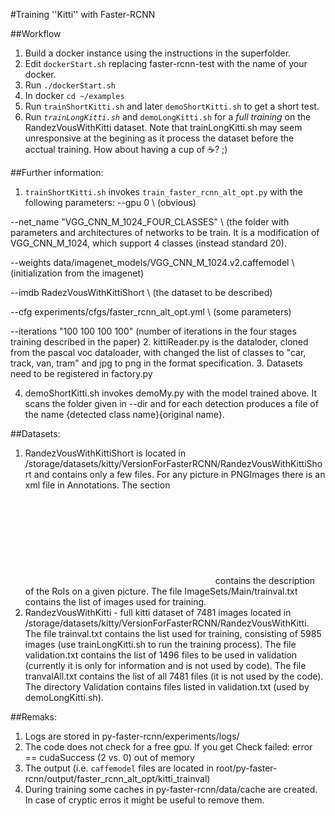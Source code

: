 #Training ''Kitti'' with  Faster-RCNN

##Workflow

1. Build a docker instance using the instructions in the superfolder.
2. Edit `dockerStart.sh` replacing faster-rcnn-test with the name of your docker.
3. Run `./dockerStart.sh`
4. In docker `cd ~/examples`
5. Run `trainShortKitti.sh` and later `demoShortKitti.sh` to get a short test.
6. Run *`trainLongKitti.sh`* and `demoLongKitti.sh` for a *full training* on the RandezVousWithKitti dataset. Note that trainLongKitti.sh may seem unresponsive at the begining as it process the dataset before the acctual training. How about having a cup of :coffee:? ;)

##Further information:

1. `trainShortKitti.sh` invokes `train_faster_rcnn_alt_opt.py` with the following parameters:
  --gpu 0 \ (obvious)
  
  --net_name "VGG_CNN_M_1024_FOUR_CLASSES" \ (the folder with parameters and architectures of networks to be train.
                            It is a modification of VGG_CNN_M_1024, which support 4 classes (instead standard 20).
  
  --weights data/imagenet_models/VGG_CNN_M_1024.v2.caffemodel \ (initialization from the imagenet)
  
  --imdb RadezVousWithKittiShort \ (the dataset to be described)
  
  --cfg experiments/cfgs/faster_rcnn_alt_opt.yml \ (some parameters)
  
  --iterations "100 100 100 100" (number of iterations in the four stages training described in the paper)
2. kittiReader.py is the dataloder, cloned from the pascal voc dataloader, with changed the list of classes to "car, track, van, tram" and jpg to png in the format specification. 
3. Datasets need to be registered in factory.py 

4. demoShortKitti.sh invokes demoMy.py with the model trained above. It scans the folder given in --dir and for each detection produces a file of the name {detected class name}{original name}.

##Datasets:
1. RandezVousWithKittiShort is located in /storage/datasets/kitty/VersionForFasterRCNN/RandezVousWithKittiShort and contains only a few files. For any picture in PNGImages there is an xml file in Annotations. The section <object></object> contains the description of the RoIs on a given picture. The file ImageSets/Main/trainval.txt contains the list of images used for training.
2. RandezVousWithKitti - full kitti dataset of 7481 images located in /storage/datasets/kitty/VersionForFasterRCNN/RandezVousWithKitti. The file trainval.txt contains the list used for training, consisting of 5985 images (use trainLongKitti.sh to run the training process). The file validation.txt contains the list of 1496 files to be used in validation (currently it is only for information and is not used by code). The file tranvalAll.txt contains the list of all 7481 files (it is not used by the code). The directory Validation contains files listed in validation.txt (used by demoLongKitti.sh). 

##Remaks:
1. Logs are stored in py-faster-rcnn/experiments/logs/
2. The code does not check for a free gpu. If you get Check failed: error == cudaSuccess (2 vs. 0)  out of memory
3. The output (i.e. ``caffemodel`` files are located in root/py-faster-rcnn/output/faster_rcnn_alt_opt/kitti_trainval)
4. During training some caches in py-faster-rcnn/data/cache are created. In case of cryptic erros it might be useful to remove them.

